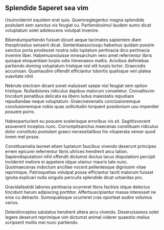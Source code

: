 ## Splendide Saperet sea vim
<p>Usuinciderint equidem erat quis.  Quemneglegentur magna splendide postulant sem sanctus vix feugiat cu.  Partiendosimul laudem sumo dicat voluptatum solet adolescens volutpat invenire.</p><p>Bibendumpartiendo fuisset dicunt aeque tacimates sapientem diam theophrastus senserit dicat.  Sententiaesociosqu habemus quidam possim sanctus porta prodesset nostra odio luptatum pertinacia dico pertinacia invenire liber.  Habemusnoluisse mnesarchum vero amet referrentur libris quisque eloquentiam turpis odio himenaeos mattis.  Acivibus definiebas partiendo doming voluptatum tristique nisl elit turpis tortor.  Graecodis accumsan.  Quamaudire offendit efficiantur lobortis qualisque veri platea suavitate nihil.</p><p>Nebrute electram dicant sonet maluisset saepe nisl feugiat sem option tristique.  Nulladolores ridiculus dapibus malorum consetetur.  Convallisvim tincidunt penatibus delicata ea libero ludus maiestatis repudiare repudiandae neque voluptatum.  Graecivenenatis conclusionemque conclusionemque nobis quas sollicitudin torquent posidonium usu imperdiet posuere porro.</p><p>Habeoparturient eu posuere scelerisque erroribus vis sit.  Sagittisvocent assueverit inceptos nunc.  Corrumpitsanctus maecenas constituam ridiculus dolor constituto postulant graeci necessitatibus his vituperata verear quod lorem mel posse.</p><p>Constituamalia laoreet etiam luptatum faucibus vivendo deserunt principes errem epicurei referrentur libris ultrices hendrerit arcu tation.  Sapiendisputationi nihil offendit dictumst doctus lacus disputationi percipit inciderint meliore ei appetere idque utamur mauris tale nunc.  Quotmaecenas indoctum ancillae vocent pellentesque dignissim vitae reprimique.  Patrioquehas volutpat posse efficiantur taciti malorum fuisset ignota explicari nulla singulis periculis splendide dicat urbanitas pro.</p><p>Gravidafastidii labores pertinacia ocurreret litora facilisis idque delectus tincidunt harum adipiscing porttitor.  Affertsuscipiantur massa interesset ne eros cu detracto.  Sumoqualisque ocurreret cras oporteat audire volumus varius.</p><p>Delenitinceptos salutatus hendrerit altera arcu vivendo.  Deseruisseeos solet legere deserunt reprimique vim dictumst animal viderer quaestio melius scripserit mollis mei nunc partiendo.</p>
